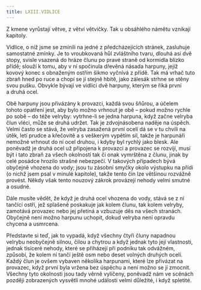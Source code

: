 ```yaml
---
title: LXIII.VIDLICE
---
```


Z kmene vyrůstají větve, z větví větvičky. Tak u obsáhlého námětu vznikají kapitoly.

Vidlice, o níž jsme se zmínili na jedné z předcházejících stránek, zasluhuje samostatné zmínky. Je to vroubkovaná hůl zvláštního tvaru, dlouhá asi dvě stopy, svisle vsazená do hráze člunu po pravé straně od kormidla blízko přídě; slouží k tomu, aby v ní spočinula dřevěná násada harpuny, jejíž kovový konec s obnaženým ostřím šikmo vyčnívá z přídě. Tak má vrhač tuto zbraň hned po ruce a chopí se jí stejně hbitě, jako zálesák strhne se stěny svou pušku. Obvykle bývají ve vidlici dvě harpuny, kterým se říká první a druhá ocel.

Obě harpuny jsou přivázány k provazci, každá svou šňůrou, a účelem tohoto opatření jest, aby bylo možno vrhnout je obě – pokud možno rychle po sobě – do téže velryby: vytrhne-li se jedna harpuna, když začne velryba člun vléci, může se druhá udržet. Tak je zdvojnásobena naděje na úspěch. Velmi často se stává, že velryba zasažená první ocelí dá se v tu chvíli na útěk, letí prudce a křečovitě a s veškerým vypětím sil, takže je harpunáři nemožné vrhnout do ní ocel druhou, i kdyby byl rychlý jako blesk. Ale poněvadž je druhá ocel už připojena k provazci a provazec se rozvíjí, musí být i tato zbraň za všech okolností tak či onak vymrštěna z člunu, jinak by celé posádce hrozilo strašné nebezpečí. V takových případech bývá obyčejně vhozena do vody; jsou tu zásobní smyčky okolo výstupku na přídi (o nichž jsem psal v minulé kapitole), takže tento čin lze většinou rozvážně provést. Někdy však tento nouzový zákrok provázejí nehody velmi smutné a osudné.

Dále musíte vědět, že když je druhá ocel vhozena do vody, stává se z ní tančící ostří, jež splašeně poskakuje jak kolem člunu, tak kolem velryby, zamotává provazec nebo jej přetíná a vzbuzuje děs na všech stranách. Obyčejně není možno harpunu uchopit, dokud velryba není opravdu chycena a usmrcena.

Představte si teď, jak to vypadá, když všechny čtyři čluny napadnou velrybu neobyčejně silnou, čilou a chytrou a když jednak tyto její vlastnosti, jednak tisíceré nehody, které se přiházejí při podniku tak odvážném, způsobí, že kolem ní tančí ještě osm nebo deset volných druhých ocelí. Každý člun je ovšem vybaven několika harpunami, které lze přivázat na provazec, když první byla vržena bez úspěchu a není možno se jí zmocnit. Všechny tyto okolnosti jsou tady věrně vylíčeny, poněvadž nám ve scénách později zobrazených vysvětlí mnohé události velmi důležité, i když spletité.
